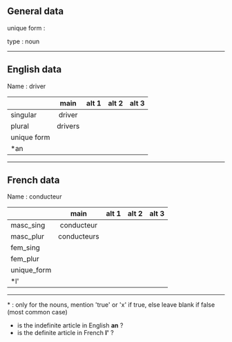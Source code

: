 ## General data

unique form :

type : noun

---

## English data

Name : driver

|             |  main   | alt 1 | alt 2 | alt 3 |
| :---------- | :-----: | :---: | :---: | ----- |
| singular    | driver  |       |       |       |
| plural      | drivers |       |       |       |
| unique form |         |       |       |       |
| \*an        |         |       |       |       |

---

## French data

Name : conducteur

|             |    main     | alt 1 | alt 2 | alt 3 |
| :---------- | :---------: | :---: | :---: | :---: |
| masc_sing   | conducteur  |       |       |       |
| masc_plur   | conducteurs |       |       |       |
| fem_sing    |             |       |       |       |
| fem_plur    |             |       |       |       |
| unique_form |             |       |       |       |
| \*l'        |             |       |       |       |

---

\* : only for the nouns, mention 'true' or 'x' if true, else leave blank if false (most common case)

- is the indefinite article in English **an** ?
- is the definite article in French **l'** ?
